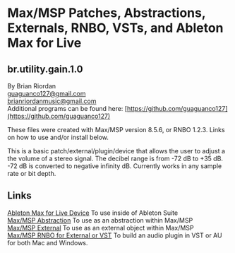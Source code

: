 # Max/MSP Patches, Abstractions, Externals, RNBO, VSTs, and Ableton Max for Live 

## br.utility.gain.1.0
   
By Brian Riordan  
[guaguanco127@gmail.com](mailto:guaguanco127@gmail.com)  
[brianriordanmusic@gmail.com](mailto:brianriordanmusic@gmail.com)  
Additional programs can be found here: [https://github.com/guaguanco127](https://github.com/guaguanco127)

These files were created with Max/MSP version 8.5.6, or RNBO 1.2.3. Links on how to use and/or install below. 

This is a basic patch/external/plugin/device that allows the user to adjust a the volume of a stereo signal. The decibel range is from -72 dB to +35 dB.
-72 dB is converted to negative infinity dB.
Currently works in any sample rate or bit depth.  

## Links 

[Ableton Max for Live Device](https://github.com/guaguanco127/br.utility.gain.1.0/tree/main/Ableton%20Max%20For%20Live) To use inside of Ableton Suite   
[Max/MSP Abstraction](https://github.com/guaguanco127/br.utility.gain.1.0/tree/main/MaxMSP%20Abstraction) To use as an abstraction within Max/MSP   
[Max/MSP External](https://github.com/guaguanco127/br.utility.gain.1.0/tree/main/MaxMSP%20External) To use as an external object within Max/MSP     
[Max/MSP RNBO for External or VST](https://github.com/guaguanco127/br.utility.gain.1.0/tree/main/RNBO%20Patchers%20for%20External%20or%20VST) To build an audio plugin in VST or AU for both Mac and Windows.   



